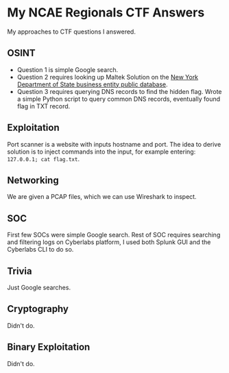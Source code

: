 # My NCAE Regionals CTF Answers

My approaches to CTF questions I answered.

## OSINT

- Question 1 is simple Google search.
- Question 2 requires looking up Maltek Solution on the [New York Department of State business entity public database](https://apps.dos.ny.gov/publicInquiry/).
- Question 3 requires querying DNS records to find the hidden flag. Wrote a simple Python script to query common DNS records, eventually found flag in TXT record.

## Exploitation

Port scanner is a website with inputs hostname and port. The idea to derive solution is to inject commands into the input, for example entering: `127.0.0.1; cat flag.txt`.

## Networking

We are given a PCAP files, which we can use Wireshark to inspect.

## SOC

First few SOCs were simple Google search. Rest of SOC requires searching and filtering logs on Cyberlabs platform, I used both Splunk GUI and the Cyberlabs CLI to do so.

## Trivia

Just Google searches.

## Cryptography

Didn't do.

## Binary Exploitation

Didn't do.
